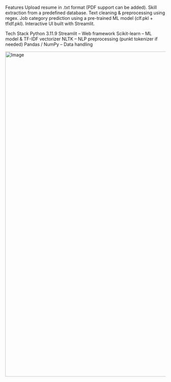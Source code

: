 Features
  Upload resume in .txt format (PDF support can be added).
  Skill extraction from a predefined database.
  Text cleaning & preprocessing using regex.
  Job category prediction using a pre-trained ML model (clf.pkl + tfidf.pkl).
  Interactive UI built with Streamlit.


Tech Stack
  Python 3.11.9
  Streamlit – Web framework
  Scikit-learn – ML model & TF-IDF vectorizer
  NLTK – NLP preprocessing (punkt tokenizer if needed)
  Pandas / NumPy – Data handling

<img width="1920" height="1020" alt="Image" src="https://github.com/user-attachments/assets/8efb27f0-7bc2-4e70-bdb6-3aabbf6a0e41" />

